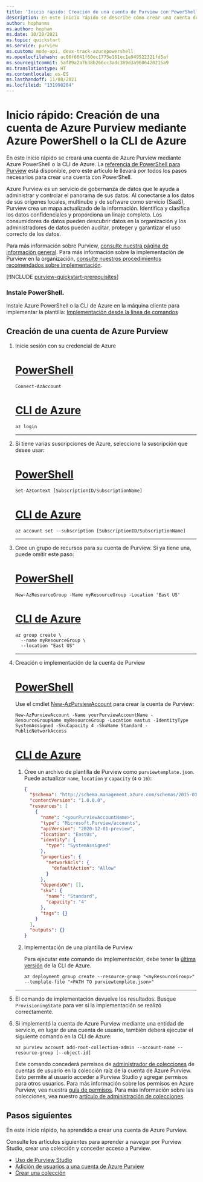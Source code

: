 ```yaml
---
title: 'Inicio rápido: Creación de una cuenta de Purview con PowerShell o la CLI de Azure'
description: En este inicio rápido se describe cómo crear una cuenta de Azure Purview mediante Azure PowerShell o la CLI de Azure.
author: hophanms
ms.author: hophan
ms.date: 10/28/2021
ms.topic: quickstart
ms.service: purview
ms.custom: mode-api, devx-track-azurepowershell
ms.openlocfilehash: ac06f6641f60ec1775e161ec1e949522321fd5af
ms.sourcegitcommit: 5af89a2a7b38b266cc3adc389d3a9606420215a9
ms.translationtype: HT
ms.contentlocale: es-ES
ms.lasthandoff: 11/08/2021
ms.locfileid: "131990204"
---
```

# <a name="quickstart-create-an-azure-purview-account-using-azure-powershellazure-cli"></a>Inicio rápido: Creación de una cuenta de Azure Purview mediante Azure PowerShell o la CLI de Azure

En este inicio rápido se creará una cuenta de Azure Purview mediante Azure PowerShell o la CLI de Azure. La [referencia de PowerShell para Purview](/powershell/module/az.purview/) está disponible, pero este artículo le llevará por todos los pasos necesarios para crear una cuenta con PowerShell.

Azure Purview es un servicio de gobernanza de datos que le ayuda a administrar y controlar el panorama de sus datos. Al conectarse a los datos de sus orígenes locales, multinube y de software como servicio (SaaS), Purview crea un mapa actualizado de la información. Identifica y clasifica los datos confidenciales y proporciona un linaje completo. Los consumidores de datos pueden descubrir datos en la organización y los administradores de datos pueden auditar, proteger y garantizar el uso correcto de los datos.

Para más información sobre Purview, [consulte nuestra página de información general](overview.md). Para más información sobre la implementación de Purview en la organización, [consulte nuestros procedimientos recomendados sobre implementación](deployment-best-practices.md).

[!INCLUDE [purview-quickstart-prerequisites](includes/purview-quickstart-prerequisites.md)]

### <a name="install-powershell"></a>Instale PowerShell.

 Instale Azure PowerShell o la CLI de Azure en la máquina cliente para implementar la plantilla: [Implementación desde la línea de comandos](../azure-resource-manager/templates/template-tutorial-create-first-template.md?tabs=azure-cli#command-line-deployment)

## <a name="create-an-azure-purview-account"></a>Creación de una cuenta de Azure Purview

1. Inicie sesión con su credencial de Azure

    # <a name="powershell"></a>[PowerShell](#tab/azure-powershell)

    ```azurepowershell
    Connect-AzAccount
    ```

    # <a name="azure-cli"></a>[CLI de Azure](#tab/azure-cli)

    ```azurecli
    az login
    ```

    ---

1. Si tiene varias suscripciones de Azure, seleccione la suscripción que desee usar:

    # <a name="powershell"></a>[PowerShell](#tab/azure-powershell)

    ```azurepowershell
    Set-AzContext [SubscriptionID/SubscriptionName]
    ```

    # <a name="azure-cli"></a>[CLI de Azure](#tab/azure-cli)

    ```azurecli
    az account set --subscription [SubscriptionID/SubscriptionName]
    ```

    ---

1. Cree un grupo de recursos para su cuenta de Purview. Si ya tiene una, puede omitir este paso:

    # <a name="powershell"></a>[PowerShell](#tab/azure-powershell)

    ```azurepowershell
    New-AzResourceGroup -Name myResourceGroup -Location 'East US'
    ```

    # <a name="azure-cli"></a>[CLI de Azure](#tab/azure-cli)

    ```azurecli
    az group create \
      --name myResourceGroup \
      --location "East US"
    ```

    ---

1. Creación o implementación de la cuenta de Purview

    # <a name="powershell"></a>[PowerShell](#tab/azure-powershell)

    Use el cmdlet [New-AzPurviewAccount](/powershell/module/az.purview/new-azpurviewaccount) para crear la cuenta de Purview:

    ```azurepowershell
    New-AzPurviewAccount -Name yourPurviewAccountName -ResourceGroupName myResourceGroup -Location eastus -IdentityType SystemAssigned -SkuCapacity 4 -SkuName Standard -PublicNetworkAccess
    ```

    # <a name="azure-cli"></a>[CLI de Azure](#tab/azure-cli)

    1. Cree un archivo de plantilla de Purview como `purviewtemplate.json`. Puede actualizar `name`, `location` y `capacity` (`4` o `16`):

        ```json
        {
          "$schema": "http://schema.management.azure.com/schemas/2015-01-01/deploymentTemplate.json#",
          "contentVersion": "1.0.0.0",
          "resources": [
            {
              "name": "<yourPurviewAccountName>",
              "type": "Microsoft.Purview/accounts",
              "apiVersion": "2020-12-01-preview",
              "location": "EastUs",
              "identity": {
                "type": "SystemAssigned"
              },
              "properties": {
                "networkAcls": {
                  "defaultAction": "Allow"
                }
              },
              "dependsOn": [],
              "sku": {
                "name": "Standard",
                "capacity": "4"
              },
              "tags": {}
            }
          ],
          "outputs": {}
        }
        ```

    1. Implementación de una plantilla de Purview

        Para ejecutar este comando de implementación, debe tener la [última versión](/cli/azure/install-azure-cli) de la CLI de Azure.

        ```azurecli
        az deployment group create --resource-group "<myResourceGroup>" --template-file "<PATH TO purviewtemplate.json>"
        ```

    ---

1. El comando de implementación devuelve los resultados. Busque `ProvisioningState` para ver si la implementación se realizó correctamente.

1. Si implementó la cuenta de Azure Purview mediante una entidad de servicio, en lugar de una cuenta de usuario, también deberá ejecutar el siguiente comando en la CLI de Azure:

    ```azurecli
    az purview account add-root-collection-admin --account-name --resource-group [--object-id]
    ```

    Este comando concederá permisos de [administrador de colecciones](catalog-permissions.md#roles) de cuentas de usuario en la colección raíz de la cuenta de Azure Purview. Esto permite al usuario acceder a Purview Studio y agregar permisos para otros usuarios. Para más información sobre los permisos en Azure Purview, vea nuestra [guía de permisos](catalog-permissions.md). Para más información sobre las colecciones, vea nuestro [artículo de administración de colecciones](how-to-create-and-manage-collections.md).

## <a name="next-steps"></a>Pasos siguientes

En este inicio rápido, ha aprendido a crear una cuenta de Azure Purview.

Consulte los artículos siguientes para aprender a navegar por Purview Studio, crear una colección y conceder acceso a Purview.

* [Uso de Purview Studio](use-purview-studio.md)
* [Adición de usuarios a una cuenta de Azure Purview](catalog-permissions.md)
* [Crear una colección](quickstart-create-collection.md)
